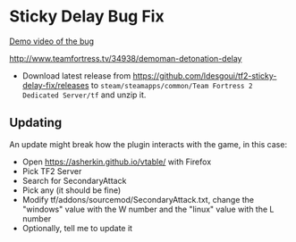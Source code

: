 # Sticky Delay Bug Fix

[Demo video of the bug](https://youtu.be/5Tp3m8CNIm0)

http://www.teamfortress.tv/34938/demoman-detonation-delay

- Download latest release from https://github.com/ldesgoui/tf2-sticky-delay-fix/releases to `steam/steamapps/common/Team Fortress 2 Dedicated Server/tf` and unzip it.

## Updating

An update might break how the plugin interacts with the game, in this case:

- Open https://asherkin.github.io/vtable/ with Firefox
- Pick TF2 Server
- Search for SecondaryAttack
- Pick any (it should be fine)
- Modify tf/addons/sourcemod/SecondaryAttack.txt, change the "windows" value with the W number and the "linux" value with the L number
- Optionally, tell me to update it
